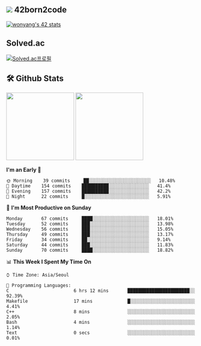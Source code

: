 
## <img src="https://img.shields.io/badge/-000000?style=flat&logo=42&logoColor=white"> 42born2code
[![wonyang's 42 stats](https://badge42.vercel.app/api/v2/cl5nhe5b6007809kydha7ht42/stats?cursusId=21&coalitionId=88)](https://profile.intra.42.fr/users/wonyang)

## Solved.ac
[![Solved.ac프로필](http://mazassumnida.wtf/api/v2/generate_badge?boj=bennyws)](https://solved.ac/bennyws)

## 🛠️ Github Stats
<p>
  <img height="180em" src="https://github-readme-stats-veggie-garden.vercel.app/api?username=gemstoneyang&show_icons=true&include_all_commits=true&bg_color=30,e96443,904e95&title_color=fff&text_color=fff">
  <img height="180em" src="https://github-readme-stats-veggie-garden.vercel.app/api/top-langs/?username=gemstoneyang&layout=compact&bg_color=30,e96443,904e95&title_color=fff&text_color=fff">
</p>

<!--START_SECTION:waka-->
**I'm an Early 🐤** 

```text
🌞 Morning    39 commits     ██░░░░░░░░░░░░░░░░░░░░░░░   10.48% 
🌆 Daytime    154 commits    ██████████░░░░░░░░░░░░░░░   41.4% 
🌃 Evening    157 commits    ██████████░░░░░░░░░░░░░░░   42.2% 
🌙 Night      22 commits     █░░░░░░░░░░░░░░░░░░░░░░░░   5.91%

```
📅 **I'm Most Productive on Sunday** 

```text
Monday       67 commits     ████░░░░░░░░░░░░░░░░░░░░░   18.01% 
Tuesday      52 commits     ███░░░░░░░░░░░░░░░░░░░░░░   13.98% 
Wednesday    56 commits     ███░░░░░░░░░░░░░░░░░░░░░░   15.05% 
Thursday     49 commits     ███░░░░░░░░░░░░░░░░░░░░░░   13.17% 
Friday       34 commits     ██░░░░░░░░░░░░░░░░░░░░░░░   9.14% 
Saturday     44 commits     ███░░░░░░░░░░░░░░░░░░░░░░   11.83% 
Sunday       70 commits     ████░░░░░░░░░░░░░░░░░░░░░   18.82%

```


📊 **This Week I Spent My Time On** 

```text
⌚︎ Time Zone: Asia/Seoul

💬 Programming Languages: 
C                        6 hrs 12 mins       ███████████████████████░░   92.39% 
Makefile                 17 mins             █░░░░░░░░░░░░░░░░░░░░░░░░   4.41% 
C++                      8 mins              ░░░░░░░░░░░░░░░░░░░░░░░░░   2.05% 
Bash                     4 mins              ░░░░░░░░░░░░░░░░░░░░░░░░░   1.14% 
Text                     0 secs              ░░░░░░░░░░░░░░░░░░░░░░░░░   0.01%

```


<!--END_SECTION:waka-->
